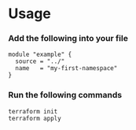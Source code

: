 # Usage

### Add the following into your file
```
module "example" {
  source = "../"
  name   = "my-first-namespace"
}
```
### Run the following commands
```
terraform init
terraform apply
```